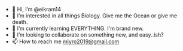- 👋 Hi, I’m @eikram14
- 👀 I’m interested in all things Biology. Give me the Ocean or give me death.
- 🌱 I’m currently learning EVERYTHING. I'm brand new.
- 💞️ I’m looking to collaborate on something new, and easy..ish?
- 📫 How to reach me mlyro2019@gmail.com

<!---
eikram14/eikram14 is a ✨ special ✨ repository because its `README.md` (this file) appears on your GitHub profile.
You can click the Preview link to take a look at your changes.
--->
